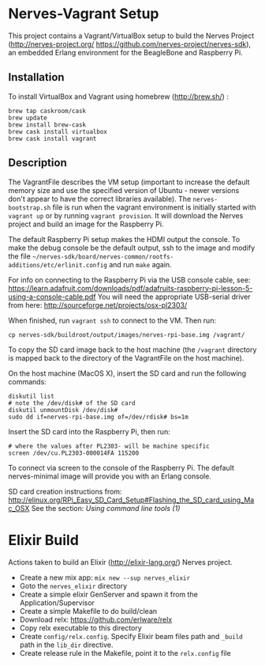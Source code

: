# Nerves-Vagrant Setup

This project contains a Vagrant/VirtualBox setup to build the Nerves Project (http://nerves-project.org/ https://github.com/nerves-project/nerves-sdk), 
an embedded Erlang environment for the BeagleBone and Raspberry Pi.

## Installation

To install VirtualBox and Vagrant using homebrew (http://brew.sh/) :
```
brew tap caskroom/cask
brew update
brew install brew-cask
brew cask install virtualbox
brew cask install vagrant
```

## Description

The VagrantFile describes the VM setup (important to increase the default memory size and use the specified version
of Ubuntu - newer versions don't appear to have the correct libraries available). The `nerves-bootstrap.sh` file is
run when the vagrant environment is initially started with `vagrant up` or by running `vagrant provision`. It will
download the Nerves project and build an image for the Raspberry Pi.

The default Raspberry Pi setup makes the HDMI output the console. To make the debug console be the default output, 
ssh to the image and modify the file `~/nerves-sdk/board/nerves-common/rootfs-additions/etc/erlinit.config` and run `make` again.

For info on connecting to the Raspberry Pi via the USB console cable, see: https://learn.adafruit.com/downloads/pdf/adafruits-raspberry-pi-lesson-5-using-a-console-cable.pdf
You will need the appropriate USB-serial driver from here: http://sourceforge.net/projects/osx-pl2303/

When finished, run `vagrant ssh` to connect to the VM. Then run:
```
cp nerves-sdk/buildroot/output/images/nerves-rpi-base.img /vagrant/
```
To copy the SD card image back to the host machine (the `/vagrant` directory is mapped back to the directory of the
VagrantFile on the host machine).

On the host machine (MacOS X), insert the SD card and run the following commands:
```
diskutil list
# note the /dev/disk# of the SD card
diskutil unmountDisk /dev/disk#
sudo dd if=nerves-rpi-base.img of=/dev/rdisk# bs=1m
```

Insert the SD card into the Raspberry Pi, then run:
```
# where the values after PL2303- will be machine specific
screen /dev/cu.PL2303-000014FA 115200
```
To connect via screen to the console of the Raspberry Pi. The default nerves-minimal image will provide you with
an Erlang console.

SD card creation instructions from: http://elinux.org/RPi_Easy_SD_Card_Setup#Flashing_the_SD_card_using_Mac_OSX
See the section: _Using command line tools (1)_

# Elixir Build
Actions taken to build an Elixir (http://elixir-lang.org/) Nerves project.
* Create a new mix app: `mix new --sup nerves_elixir `
* Goto the `nerves_elixir` directory
* Create a simple elixir GenServer and spawn it from the Application/Supervisor
* Create a simple Makefile to do build/clean
* Download relx: https://github.com/erlware/relx
* Copy relx executable to this directory
* Create `config/relx.config`. Specify Elixir beam files path and `_build` path  in the `lib_dir` directive.
* Create release rule in the Makefile, point it to the `relx.config` file
